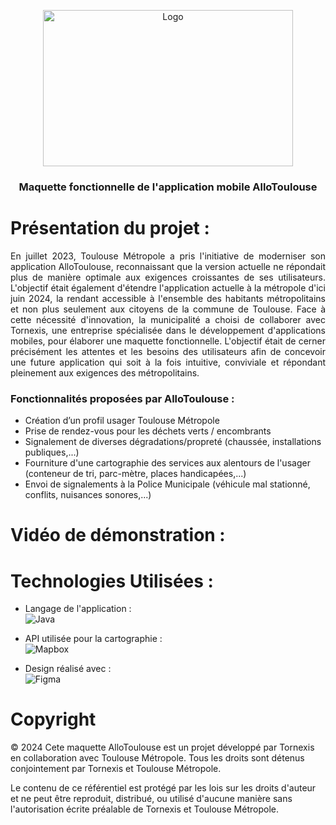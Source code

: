 <p align="center">
  <a href="https://github.com/MrFreedy/InvoiceO">
    <img src="https://github.com/MrFreedy/AlloToulouse/assets/74242616/d426dbba-59a2-4a3d-ad6a-2195c0e2a478" alt="Logo" width="400" height="250">
  </a>
</p>

<h3 align="center">Maquette fonctionnelle de l'application mobile AlloToulouse</h3>

# Présentation du projet :

<p align="justify">En juillet 2023, Toulouse Métropole a pris l'initiative de moderniser son application AlloToulouse, reconnaissant que la version actuelle ne répondait plus de manière optimale aux exigences croissantes de ses utilisateurs. L'objectif était également d'étendre l'application actuelle à la métropole d'ici juin 2024, la rendant accessible à l'ensemble des habitants métropolitains et non plus seulement aux citoyens de la commune de Toulouse.
Face à cette nécessité d'innovation, la municipalité a choisi de collaborer avec Tornexis, une entreprise spécialisée dans le développement d'applications mobiles, pour élaborer une maquette fonctionnelle. L'objectif était de cerner précisément les attentes et les besoins des utilisateurs afin de concevoir une future application qui soit à la fois intuitive, conviviale et répondant pleinement aux exigences des métropolitains.</p>

<h3>Fonctionnalités proposées par AlloToulouse :</h3>
<ul>
  <li>Création d’un profil usager Toulouse Métropole</li>
  <li>Prise de rendez-vous pour les déchets verts / encombrants</li>
  <li>Signalement de diverses dégradations/propreté (chaussée, installations publiques,...)</li>
  <li>Fourniture d'une cartographie des services aux alentours de l'usager (conteneur de tri, parc-mètre, places handicapées,...)</li>
  <li>Envoi de signalements à la Police Municipale (véhicule mal stationné, conflits, nuisances sonores,...)</li>
</ul>

# Vidéo de démonstration :

# Technologies Utilisées :
* Langage de l'application :<br>
  ![Java](https://img.shields.io/badge/Java-ED8B00?style=for-the-badge&logo=java&logoColor=white)

* API utilisée pour la cartographie :<br>
  ![Mapbox](https://img.shields.io/badge/Mapbox-Studio-0a1f2c?style=for-the-badge&logo=mapbox)

* Design réalisé avec :<br>
  ![Figma](https://img.shields.io/badge/Figma-F24E1E?style=for-the-badge&logo=figma&logoColor=white)


# Copyright

© 2024 Cete maquette AlloToulouse est un projet développé par Tornexis en collaboration avec Toulouse Métropole. Tous les droits sont détenus conjointement par Tornexis et Toulouse Métropole.

Le contenu de ce référentiel est protégé par les lois sur les droits d'auteur et ne peut être reproduit, distribué, ou utilisé d'aucune manière sans l'autorisation écrite préalable de Tornexis et Toulouse Métropole.



